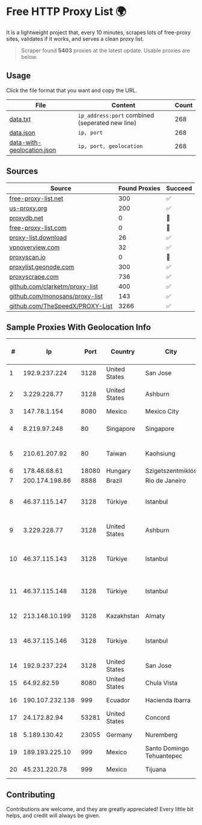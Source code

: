 
# Free HTTP Proxy List 🌍

It is a lightweight project that, every 10 minutes, scrapes lots of free-proxy sites, validates if it works, and serves a clean proxy list.


> Scraper found **5403** proxies at the latest update. Usable proxies are below.

## Usage

Click the file format that you want and copy the URL.


|File|Content|Count|
|----|-------|-----|
|[data.txt](https://raw.githubusercontent.com/themiralay/Proxy-List-World/master/data.txt)|`ip_address:port` combined (seperated new line)|268|
|[data.json](https://raw.githubusercontent.com/themiralay/Proxy-List-World/master/data.json)|`ip, port`|268|
|[data-with-geolocation.json](https://raw.githubusercontent.com/themiralay/Proxy-List-World/master/data-with-geolocation.json)|`ip, port, geolocation`|268|

## Sources

|Source|Found Proxies|Succeed|
|------|-------------|-------|
|[free-proxy-list.net](https://free-proxy-list.net)|300|✅|
|[us-proxy.org](https://www.us-proxy.org)|200|✅|
|[proxydb.net](http://proxydb.net)|0|🚫|
|[free-proxy-list.com](https://free-proxy-list.com/?page=&port=&type%5B%5D=http&type%5B%5D=https&up_time=0&search=Search)|0|🚫|
|[proxy-list.download](https://www.proxy-list.download/HTTP)|26|✅|
|[vpnoverview.com](https://vpnoverview.com/privacy/anonymous-browsing/free-proxy-servers)|32|✅|
|[proxyscan.io](https://www.proxyscan.io)|0|🚫|
|[proxylist.geonode.com](https://proxylist.geonode.com/api/proxy-list?limit=300&page=1&sort_by=lastChecked&sort_type=desc&protocols=http,https)|300|✅|
|[proxyscrape.com](https://api.proxyscrape.com/v2/?request=displayproxies&protocol=http&timeout=10000&country=all&ssl=all&anonymity=all)|736|✅|
|[github.com/clarketm/proxy-list](https://raw.githubusercontent.com/clarketm/proxy-list/master/proxy-list-raw.txt)|400|✅|
|[github.com/monosans/proxy-list](https://raw.githubusercontent.com/monosans/proxy-list/main/proxies/http.txt)|143|✅|
|[github.com/TheSpeedX/PROXY-List](https://raw.githubusercontent.com/TheSpeedX/PROXY-List/master/http.txt)|3266|✅|


## Sample Proxies With Geolocation Info

|#|Ip|Port|Country|City|Internet Service Provider|
|-|--|----|-------|----|-------------------------|
|1|192.9.237.224|3128|United States|San Jose|Oracle Corporation|
|2|3.229.228.77|3128|United States|Ashburn|Amazon Technologies Inc.|
|3|147.78.1.154|8080|Mexico|Mexico City|ONEPROVIDER|
|4|8.219.97.248|80|Singapore|Singapore|Alibaba (US) Technology Co., Ltd.|
|5|210.61.207.92|80|Taiwan|Kaohsiung|Chunghwa Telecom Co., Ltd.|
|6|178.48.68.61|18080|Hungary|Szigetszentmiklós|UPC|
|7|200.174.198.86|8888|Brazil|Rio de Janeiro|Claro S.A|
|8|46.37.115.147|3128|Türkiye|Istanbul|Ovabil Internet VE Bilisim Hizmetleri Limited Sirketi|
|9|3.229.228.77|3128|United States|Ashburn|Amazon Technologies Inc.|
|10|46.37.115.143|3128|Türkiye|Istanbul|Ovabil Internet VE Bilisim Hizmetleri Limited Sirketi|
|11|46.37.115.148|3128|Türkiye|Istanbul|Ovabil Internet VE Bilisim Hizmetleri Limited Sirketi|
|12|213.148.10.199|3128|Kazakhstan|Almaty|Haicom Limited|
|13|46.37.115.146|3128|Türkiye|Istanbul|Ovabil Internet VE Bilisim Hizmetleri Limited Sirketi|
|14|192.9.237.224|3128|United States|San Jose|Oracle Corporation|
|15|64.92.82.59|8080|United States|Chula Vista|Momentum Telecom, Inc.|
|16|190.107.232.138|999|Ecuador|Hacienda Ibarra|CINECABLE TV|
|17|24.172.82.94|53281|United States|Concord|Spectrum|
|18|5.189.130.42|23055|Germany|Nuremberg|Contabo GmbH|
|19|189.193.225.10|999|Mexico|Santo Domingo Tehuantepec|Mega Cable, S.A. de C.V.|
|20|45.231.220.78|999|Mexico|Tijuana|Distrokom S De RL De CV|



## Contributing

Contributions are welcome, and they are greatly appreciated! Every
little bit helps, and credit will always be given.

